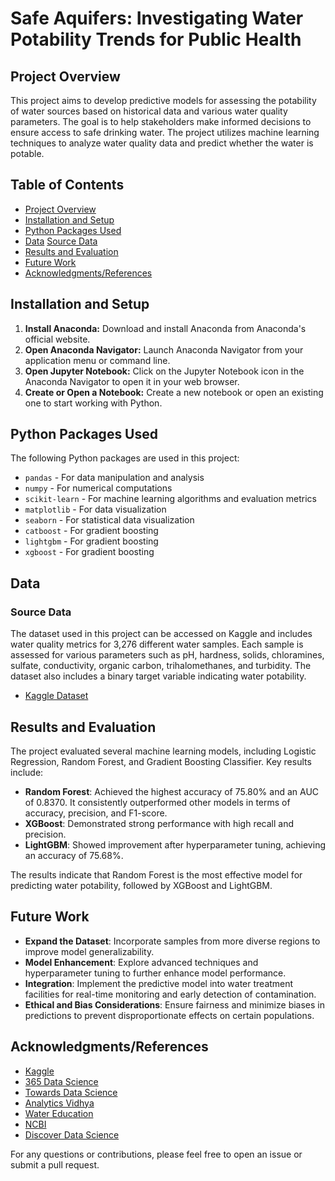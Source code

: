 # Safe Aquifers: Investigating Water Potability Trends for Public Health

## Project Overview
This project aims to develop predictive models for assessing the potability of water sources based on historical data and various water quality parameters. The goal is to help stakeholders make informed decisions to ensure access to safe drinking water. The project utilizes machine learning techniques to analyze water quality data and predict whether the water is potable.

## Table of Contents
- [Project Overview](#project-overview)
- [Installation and Setup](#installation-and-setup)
- [Python Packages Used](#python-packages-used)
- [Data](#data)
  [Source Data](#source-data)
- [Results and Evaluation](#results-and-evaluation)
- [Future Work](#future-work)
- [Acknowledgments/References](#acknowledgmentsreferences)

## Installation and Setup

1. **Install Anaconda:** Download and install Anaconda from Anaconda's official website.
2. **Open Anaconda Navigator:** Launch Anaconda Navigator from your application menu or command line.
3. **Open Jupyter Notebook:** Click on the Jupyter Notebook icon in the Anaconda Navigator to open it in your web browser.
4. **Create or Open a Notebook:** Create a new notebook or open an existing one to start working with Python.

## Python Packages Used
The following Python packages are used in this project:

- `pandas` - For data manipulation and analysis
- `numpy` - For numerical computations
- `scikit-learn` - For machine learning algorithms and evaluation metrics
- `matplotlib` - For data visualization
- `seaborn` - For statistical data visualization
- `catboost` - For gradient boosting
- `lightgbm` - For gradient boosting
- `xgboost` - For gradient boosting

## Data

### Source Data
The dataset used in this project can be accessed on Kaggle and includes water quality metrics for 3,276 different water samples. Each sample is assessed for various parameters such as pH, hardness, solids, chloramines, sulfate, conductivity, organic carbon, trihalomethanes, and turbidity. The dataset also includes a binary target variable indicating water potability.

- [Kaggle Dataset](https://www.kaggle.com/datasets)

## Results and Evaluation
The project evaluated several machine learning models, including Logistic Regression, Random Forest, and Gradient Boosting Classifier. Key results include:

- **Random Forest**: Achieved the highest accuracy of 75.80% and an AUC of 0.8370. It consistently outperformed other models in terms of accuracy, precision, and F1-score.
- **XGBoost**: Demonstrated strong performance with high recall and precision.
- **LightGBM**: Showed improvement after hyperparameter tuning, achieving an accuracy of 75.68%.

The results indicate that Random Forest is the most effective model for predicting water potability, followed by XGBoost and LightGBM.

## Future Work
- **Expand the Dataset**: Incorporate samples from more diverse regions to improve model generalizability.
- **Model Enhancement**: Explore advanced techniques and hyperparameter tuning to further enhance model performance.
- **Integration**: Implement the predictive model into water treatment facilities for real-time monitoring and early detection of contamination.
- **Ethical and Bias Considerations**: Ensure fairness and minimize biases in predictions to prevent disproportionate effects on certain populations.

## Acknowledgments/References
- [Kaggle](https://www.kaggle.com)
- [365 Data Science](https://365datascience.com/)
- [Towards Data Science](https://towardsdatascience.com/)
- [Analytics Vidhya](https://www.analyticsvidhya.com/)
- [Water Education](https://www.watereducation.org/aquapedia-background/potable-water)
- [NCBI](https://www.ncbi.nlm.nih.gov/pmc/articles/PMC9514946/)
- [Discover Data Science](https://www.discoverdatascience.org/social-good/clean-water/)

For any questions or contributions, please feel free to open an issue or submit a pull request.


